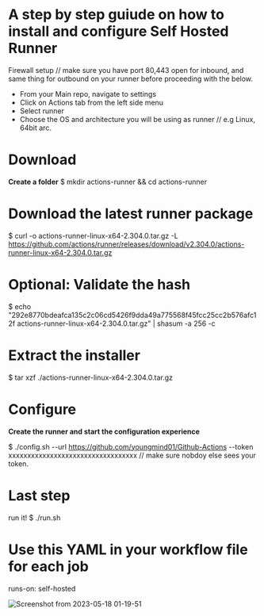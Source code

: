 
# A step by step guiude on how to install and configure Self Hosted Runner

 Firewall setup // make sure you have port 80,443 open for inbound, and same thing for outbound on your runner before proceeding with the below.

 - From your Main repo, navigate to settings
 - Click on Actions tab from the left side menu
 - Select runner
 - Choose the OS and architecture you will be using as runner // e.g Linux, 64bit arc.

# Download
**Create a folder**
$ mkdir actions-runner && cd actions-runner

# Download the latest runner package

$ curl -o actions-runner-linux-x64-2.304.0.tar.gz -L https://github.com/actions/runner/releases/download/v2.304.0/actions-runner-linux-x64-2.304.0.tar.gz

# Optional: Validate the hash

$ echo "292e8770bdeafca135c2c06cd5426f9dda49a775568f45fcc25cc2b576afc12f  actions-runner-linux-x64-2.304.0.tar.gz" | shasum -a 256 -c

# Extract the installer

$ tar xzf ./actions-runner-linux-x64-2.304.0.tar.gz

# Configure
**Create the runner and start the configuration experience**

$ ./config.sh --url https://github.com/youngmind01/Github-Actions --token xxxxxxxxxxxxxxxxxxxxxxxxxxxxxxxxxx
// make sure nobdoy else sees your token.

# Last step

run it!
$ ./run.sh

# Use this YAML in your workflow file for each job
runs-on: self-hosted

![Screenshot from 2023-05-18 01-19-51](https://github.com/youngmind01/Github-Actions/assets/54754559/a41c677c-3415-48f6-97f7-26fb540c8ceb)




